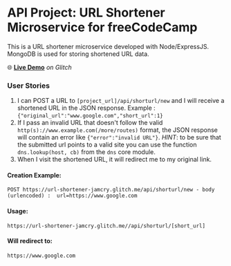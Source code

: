 # API Project: URL Shortener Microservice for freeCodeCamp
This is a URL shortener microservice developed with Node/ExpressJS. MongoDB is used for storing shortened URL data.

🌐 [**Live Demo**](https://url-shortener-jamcry.glitch.me/) *on Glitch*

### User Stories

1. I can POST a URL to `[project_url]/api/shorturl/new` and I will receive a shortened URL in the JSON response. Example : `{"original_url":"www.google.com","short_url":1}`
2. If I pass an invalid URL that doesn't follow the valid `http(s)://www.example.com(/more/routes)` format, the JSON response will contain an error like `{"error":"invalid URL"}`. *HINT*: to be sure that the submitted url points to a valid site you can use the function `dns.lookup(host, cb)` from the `dns` core module.
3. When I visit the shortened URL, it will redirect me to my original link.


#### Creation Example:

```POST https://url-shortener-jamcry.glitch.me/api/shorturl/new - body (urlencoded) :  url=https://www.google.com```

#### Usage:

```https://url-shortener-jamcry.glitch.me//api/shorturl/[short_url]```

#### Will redirect to:

```https://www.google.com```